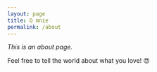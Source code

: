 ```yaml
---
layout: page
title: O mnie
permalink: /about
---
```


*This is an about page.*

Feel free to tell the world about what you love! 😍
